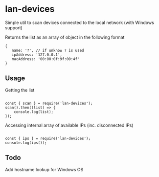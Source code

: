 # lan-devices

Simple util to scan devices connected to the local network (with Windows support)

Returns the list as an array of object in the following format

```
{
   name: '?', // if unknow ? is used
   ipAddress: '127.0.0.1',
   macAddress: '00:00:0f:9f:00:4f'
}
```

## Usage

Getting the list

```

const { scan } = require('lan-devices');
scan().then((list) => {
    console.log(list);
});

```

Accessing internal array of available IPs (inc. disconnected IPs)

```

const { ips } = require('lan-devices');
console.log(ips());

```


## Todo

Add hostname lookup for Windows OS